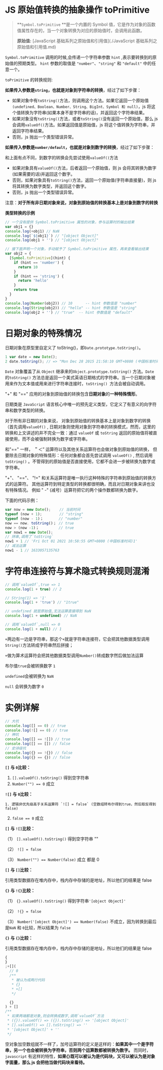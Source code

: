 # JS 原始值转换的抽象操作 toPrimitive

> **`Symbol.toPrimitive` **是一个内置的 Symbol 值，它是作为对象的函数值属性存在的，当一个对象转换为对应的原始值时，会调用此函数。
>
> **原始值:** [JavaScript 基础系列之原始值和引用值](./JavaScript 基础系列之原始值和引用值.md)

`Symbol.toPrimitive` 调用的时候,会传递一个字符串参数 `hint` ,表示要转换到的原始值的预期类型。 `hint` 参数的取值是 `"number"`、`"string"` 和 `"default"` 中的任意一个。

`toPrimitive` 的转换规则:

**如果传入参数是`string`，也就是对象到字符串的转换**，经过了如下步骤：

- 如果对象中有`toString()`方法，则调用这个方法。如果它返回一个原始值`(undefined、Boolean、Number、String、BigInt、Symbol 和 null)`，js 将这个值转换为字符串(如果本身不是字符串的话)，并返回这个字符串结果。
- 如果对象没有`toString()`方法，或者`toString()`没有返回一个原始值，那么 js 会调用`valueOf()`方法。如果返回值是原始值，js 将这个值转换为字符串，并返回字符串结果。
- 否则，js 抛出一个类型错误异常。

**如果传入参数是`number/default`，也就是对象到数字的转换**，经过了如下步骤：

和上面有点不同，到数字的转换会先尝试使用`valueOf()`方法

- 如果对象具有`valueOf()`方法，后者返回一个原始值，则 js 会将其转换为数字(如果需要的话)并返回这个数字。
- 否则，如果对象具有`toString()`方法，返回一个原始值(字符串直接量)，则 js 将其转换为数字类型，并返回这个数字。
- 否则，js 抛出一个类型错误异常。

注意：**对于所有非日期对象来说，对象到原始值的转换基本上是对象到数字的转换**

**类型转换的示例**

```js
// 一个没有提供 Symbol.toPrimitive 属性的对象，参与运算时的输出结果
var obj1 = {}
console.log(+obj1) // NaN
console.log(`${obj1}`) // "[object Object]"
console.log(obj1 + '') // "[object Object]"

// 接下面声明一个对象，手动赋予了 Symbol.toPrimitive 属性，再来查看输出结果
var obj2 = {
  [Symbol.toPrimitive](hint) {
    if (hint == 'number') {
      return 10
    }
    if (hint == 'string') {
      return 'hello'
    }
    return true
  }
}
console.log(Number(obj2)) // 10      -- hint 参数值是 "number"
console.log(String(obj2)) // "hello" -- hint 参数值是 "string"
console.log(obj2 + '') // "true"  -- hint 参数值是 "default"
```

# 日期对象的特殊情况

日期对象在原型里自定义了 toString()，即`Date.prototype.toString()`。

```js
1 var date = new Date();
2 date.toString(); // => "Mon Dec 28 2015 21:58:10 GMT+0800 (中国标准时间)"
```

`Date` 对象覆盖了从 `Object` 继承来的`Object.prototype.toString()` 方法。`Date` 的`toString()` 方法总是返回一个美式英语日期格式的字符串。当一个日期对象被用来作为文本值或用来进行字符串连接时，`toString() `方法会被自动调用。

"+" 和 "==" 应用的对象到原始值的转换包含**日期对象**的**一种特殊情形**。

日期类是 `JavaScript` 语言核心中唯一的预先定义类型，它定义了有意义的向字符串和数字类型的转换。

对于所有非日期的对象来说， 对象到原始值的转换基本上是对象到数字的转换（首先调用`valueOf()` , 日期对象则使用对象到字符串的转换模式，然而，这里的转换和上文讲述的井不完全一致：通过 `valueOf` 或 `toString` 返回的原始值将被直接使用，而不会被强制转换为数字或字符串。

和"==" 一样， ＂＜” 运算符以及其他关系运算符也会做对象到原始值的转换， 但要除去日期对象的特殊情形：任何对象都会首先尝试调用 `valueOf()` , 然后调用 `toString()` 。不管得到的原始值是否直接使用，它都不会进一步被转换为数字或字符串。

"+"、 "=="、 "!=" 和关系运算符是唯一执行这种特殊的字符串到原始值的转换方式的运算符。 其他运算符到特定类型的转换都很明确，而且对日期对象来讲也没有特殊情况。 例如 " -" (减号）运算符把它的两个操作数都转换为数字。

下面的代码示例：

```js
var now = new Date();    // 当前时间
typeof (now + 1);        // "string"
typeof (now - 1)；       // "number"
now == now. toString()； // true
now > (now -1)；         // true
var now1 = new Date();
// 拼串,调用了`toString`
now1 + 1 // 'Fri Oct 01 2021 10:58:55 GMT+0800 (中国标准时间)1'
// 减法运算
now1 - 1 // 1633057135763
```

# 字符串连接符与算术隐式转换规则混淆

```js
// 调用`valueOf`,true => 1
console.log(1 + true) // 2

// String(1) => '1'
console.log(1 + 'true') // "1true"

// undefined 就是原始值,无法运算直接得到 NaN
console.log(1 + undefined) // NaN

// 调用`valueOf`,null => 0
console.log(1 + null) // 1
```

`+`两边有一边是字符串，那这个`+`就是字符串连接符，它会把其他数据类型调用`String()`方法转成字符串然后拼接；

`+`做为算术运算符会把其他数据类型调用`Number()`转成数字然后做加法运算

布尔值`true`会被转换数字 `1`

`undefined`会被转换为 `NaN`

`null` 会转换为数字 `0`

# 实例详解

```js
// 大坑
console.log([] == 0) // true
console.log(![] == 0) // true
// 神坑
console.log([] == ![]) // true
console.log([] == []) // false
// 史诗级坑
console.log({} == !{}) // false
console.log({} == {}) // false
```

**`[]` 与 `0`比较：**

1. `[].valueOf().toString()` 得到空字符串
2. `Number("") == 0` 成立

**`![]` 与 `0`比较：**

    1. 逻辑非优先级高于关系运算符 `![] = false` (空数组转布尔得到true，然后取反得到false)

2. `false == 0` 成立

**`[]` 与 `![]`比较：**

（1） `[].valueOf().toString()` 得到空字符串 ""

（2） `![] = false`

（3） `Number("") == Number(false)` 成立 都是 0

**`[]` 与 `[]`比较：**

引用类型数据存在堆内存中，栈内存中存储的是地址，所以他们的结果是 false

**`{}` 与 `!{}`比较：**

（1） `{}.valueOf().toString()` 得到字符串`'[object Object]'`

（2） `!{} = false`

（3） `Number('[object Object]') == Number(false)` 不成立，因为转换到最后 是`NaN` 和 `0`比较，所以结果为 `false`

**`{}` 与 `{}`比较：**

引用类型数据存在堆内存中，栈内存中存储的是地址，所以他们的结果是 false

```js
{
}
;+[](
  // 0
  /**
   * 被认为成两行代码
   * {}
   * +[]
   */

  {}
) + []
/**
 * 如果两端都是对象,则会转换成数字,调用`valueOf`方法
 * ({}).valueOf() => ({}).toString() => '[object Object]'
 * [].valueOf() => [].toString() => ''
 * '[object Object]' + ''
 */
```

空对象加空数组就不一样了，加号运算符的定义是这样的：**如果其中一个是字符串，另一个也会被转换为字符串，否则两个运算数都被转换为数字。** 而同时，`javascript` 有这样的特性，**如果{}既可以被认为是代码块，又可以被认为是对象字面量，那么 js 会把他当做代码块来看待。**
